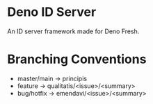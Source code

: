 # Deno ID Server

An ID server framework made for Deno Fresh.

# Branching Conventions

- master/main -> principis
- feature -> qualitatis/\<issue\>/\<summary\>
- bug/hotfix -> emendavi/\<issue\>/\<summary\>
